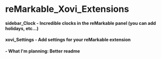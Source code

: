 # reMarkable_Xovi_Extensions

#### sidebar_Clock - Incredible clocks in the reMarkable panel (you can add holidays, etc...)
#### xovi_Settings - Add settings for your reMarkable extension


#### - What I'm planning: Better readme
